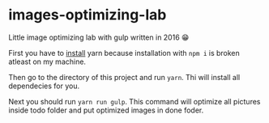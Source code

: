# images-optimizing-lab
Little image optimizing lab with gulp written in 2016 :grin:

First you have to [install](https://yarnpkg.com/en/docs/install) yarn because installation with `npm i` is broken atleast on my machine.

Then go to the directory of this project and run `yarn`. Thi will install all dependecies for you.

Next you should run `yarn run gulp`. This command will optimize all pictures inside todo folder and put optimized images in done foder.
